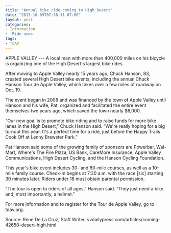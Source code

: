 ```yaml
---
title: "Annual bike ride coming to High Desert"
date: "2013-10-09T07:36:11-07:00"
layout: post
categories:
- Information
- 'Ride news'
tags:
- TdAV
---
```


APPLE VALLEY --- A local man with more than 400,000 miles on his bicycle is organizing one of the High Desert's largest bike rides.

After moving to Apple Valley nearly 15 years ago, Chuck Hanson, 83, created several High Desert bike events, including the annual Chuck Hanson Tour de Apple Valley, which takes over a few miles of roadway on Oct. 19.

The event began in 2008 and was financed by the town of Apple Valley until Hanson and his wife, Pat, organized and facilitated the entire event themselves two years ago, which saved the town nearly $6,000.

“Our new goal is to promote bike riding and to raise funds for more bike lanes in the High Desert,” Chuck Hanson said. “We're really hoping for a big turnout this year. It's a perfect time for a ride, just before the Happy Trails Cook Off at Lenny Brewster Park.”

Pat Hanson said some of the growing family of sponsors are Powerbar, Wal-Mart, Where's The Fire Pizza, US Bank, CareMore Insurance, Apple Valley Communications, High Desert Cycling, and the Hanson Cycling Foundation.

This year's bike event includes 30- and 60-mile courses, as well as a 10-mile family course. Check-in begins at 7:30 a.m. with the race \[sic\] starting 30 minutes later. Riders under 18 must obtain parental permission.

“The tour is open to riders of all ages,” Hanson said. “They just need a bike and, most importantly, a helmet.”

For more information and to register for the Tour de Apple Valley, go to tdav.org.

Source: Rene De La Cruz, Staff Writer, vvdailypress.com/articles/coming-42650-desert-high.html
